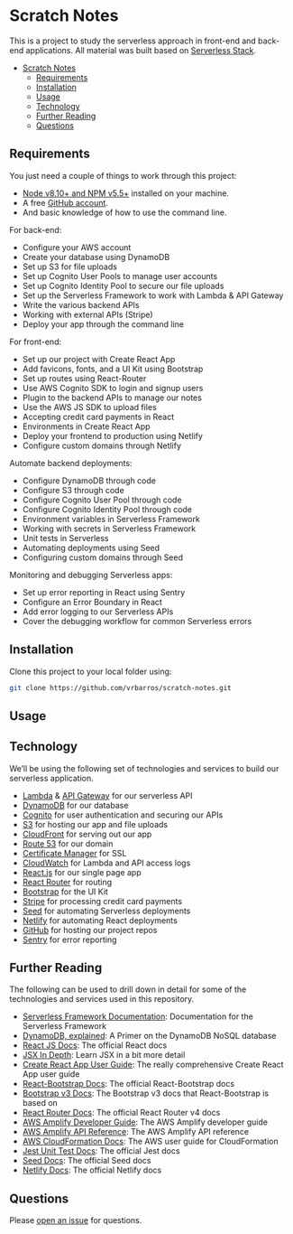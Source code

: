 # Scratch Notes

This is a project to study the serverless approach in front-end and back-end applications. All material was built based on [Serverless Stack](https://serverless-stack.com/).

- [Scratch Notes](#scratch-notes)
  - [Requirements](#requirements)
  - [Installation](#installation)
  - [Usage](#usage)
  - [Technology](#technology)
  - [Further Reading](#further-reading)
  - [Questions](#questions)

## Requirements

You just need a couple of things to work through this project:
*   [Node v8.10+ and NPM v5.5+](https://nodejs.org/en/) installed on your machine.
*   A free [GitHub account](https://github.com/join).
*   And basic knowledge of how to use the command line.

For back-end:
*   Configure your AWS account
*   Create your database using DynamoDB
*   Set up S3 for file uploads
*   Set up Cognito User Pools to manage user accounts
*   Set up Cognito Identity Pool to secure our file uploads
*   Set up the Serverless Framework to work with Lambda & API Gateway
*   Write the various backend APIs
*   Working with external APIs (Stripe)
*   Deploy your app through the command line

For front-end:
*   Set up our project with Create React App
*   Add favicons, fonts, and a UI Kit using Bootstrap
*   Set up routes using React-Router
*   Use AWS Cognito SDK to login and signup users
*   Plugin to the backend APIs to manage our notes
*   Use the AWS JS SDK to upload files
*   Accepting credit card payments in React
*   Environments in Create React App
*   Deploy your frontend to production using Netlify
*   Configure custom domains through Netlify

Automate backend deployments:
*   Configure DynamoDB through code
*   Configure S3 through code
*   Configure Cognito User Pool through code
*   Configure Cognito Identity Pool through code
*   Environment variables in Serverless Framework
*   Working with secrets in Serverless Framework
*   Unit tests in Serverless
*   Automating deployments using Seed
*   Configuring custom domains through Seed

Monitoring and debugging Serverless apps:
*   Set up error reporting in React using Sentry
*   Configure an Error Boundary in React
*   Add error logging to our Serverless APIs
*   Cover the debugging workflow for common Serverless errors

## Installation

Clone this project to your local folder using:

```sh
git clone https://github.com/vrbarros/scratch-notes.git
```

## Usage


## Technology

We’ll be using the following set of technologies and services to build our serverless application.

*   [Lambda](https://aws.amazon.com/lambda/) & [API Gateway](https://aws.amazon.com/api-gateway/) for our serverless API
*   [DynamoDB](https://aws.amazon.com/dynamodb/) for our database
*   [Cognito](https://aws.amazon.com/cognito/) for user authentication and securing our APIs
*   [S3](https://aws.amazon.com/s3/) for hosting our app and file uploads
*   [CloudFront](https://aws.amazon.com/cloudfront/) for serving out our app
*   [Route 53](https://aws.amazon.com/route53/) for our domain
*   [Certificate Manager](https://aws.amazon.com/certificate-manager) for SSL
*   [CloudWatch](https://aws.amazon.com/cloudwatch/) for Lambda and API access logs
*   [React.js](https://facebook.github.io/react/) for our single page app
*   [React Router](https://github.com/ReactTraining/react-router) for routing
*   [Bootstrap](http://getbootstrap.com) for the UI Kit
*   [Stripe](https://stripe.com) for processing credit card payments
*   [Seed](https://seed.run) for automating Serverless deployments
*   [Netlify](https://netlify.com) for automating React deployments
*   [GitHub](https://github.com) for hosting our project repos
*   [Sentry](https://sentry.io) for error reporting

## Further Reading

The following can be used to drill down in detail for some of the technologies and services used in this repository.

*   [Serverless Framework Documentation](https://serverless.com/framework/docs/): Documentation for the Serverless Framework
*   [DynamoDB, explained](https://www.dynamodbguide.com): A Primer on the DynamoDB NoSQL database
*   [React JS Docs](https://reactjs.org/docs/hello-world.html): The official React docs
*   [JSX In Depth](https://reactjs.org/docs/jsx-in-depth.html): Learn JSX in a bit more detail
*   [Create React App User Guide](https://github.com/facebook/create-react-app/blob/master/packages/react-scripts/template/README.md): The really comprehensive Create React App user guide
*   [React-Bootstrap Docs](https://react-bootstrap.github.io/getting-started/introduction): The official React-Bootstrap docs
*   [Bootstrap v3 Docs](http://getbootstrap.com/docs/3.3/getting-started/): The Bootstrap v3 docs that React-Bootstrap is based on
*   [React Router Docs](https://reacttraining.com/react-router/web/guides/philosophy): The official React Router v4 docs
*   [AWS Amplify Developer Guide](https://aws.github.io/aws-amplify/media/developer_guide): The AWS Amplify developer guide
*   [AWS Amplify API Reference](https://aws.github.io/aws-amplify/api/): The AWS Amplify API reference
*   [AWS CloudFormation Docs](https://docs.aws.amazon.com/AWSCloudFormation/latest/UserGuide/GettingStarted.Walkthrough.html): The AWS user guide for CloudFormation
*   [Jest Unit Test Docs](https://facebook.github.io/jest/docs/en/getting-started.html): The official Jest docs
*   [Seed Docs](https://seed.run/docs/): The official Seed docs
*   [Netlify Docs](https://www.netlify.com/docs/): The official Netlify docs

## Questions

Please [open an issue](https://github.com/vrbarros/scratch-notes/issues/new) for questions.

